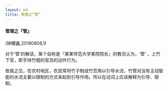 ```yaml
---
layout: md
title: 管理之“管”
---
```

#### 管理之『管』

(钟耀鑫,20180808,1)

对于‘管’的解读，某个自称是『某某师范大学某院院长』的教员认为，‘管’ ，上竹下官，即手持竹棍的官员的动作行为。

依我之见，在农村地区，农民常将竹子制成竹笕用以引导水流，竹管对没有主动智能的水流主要以限制的方式来起到引导作用。所以在动词上应该解释为引导、限制。